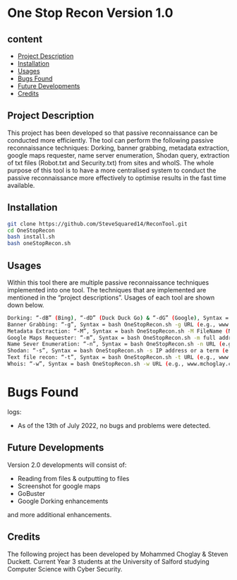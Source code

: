 # One Stop Recon Version 1.0

## content 

* [Project Description](#project-description)
* [Installation](#installation)
* [Usages](#usages)
* [Bugs Found](#bugs-found)
* [Future Developments](#future-developments)
* [Credits](#credits)

## Project Description

This project has been developed so that passive reconnaissance can be conducted more efficiently. The tool can perform the following passive reconnaissance techniques: Dorking, banner grabbing, metadata extraction, google maps requester, name server enumeration, Shodan query, extraction of txt files (Robot.txt and Security.txt) from sites and whoIS. The whole purpose of this tool is to have a more centralised system to conduct the passive reconnaissance more effectively to optimise results in the fast time available.

## Installation

```bash
git clone https://github.com/SteveSquared14/ReconTool.git
cd OneStopRecon 
bash install.sh
bash oneStopRecon.sh
```
## Usages

Within this tool there are multiple passive reconnaissance techniques implemented into one tool. The techniques that are implemented are mentioned in the “project descriptions”. Usages of each tool are shown down below. 

```bash
Dorking: “-dB” (Bing), “-dD” (Duck Duck Go) & “-dG” (Google), Syntax = bash OneStopRecon.sh -dG yourTerm (Advisory: On the google search engine you could potentiality encounter captcha issue.To fix this issue you will need clear the cache within the browser.)
Banner Grabbing: “-g”, Syntax = bash OneStopRecon.sh -g URL (e.g., www.mchoglay.com) 
Metadata Extraction: “-M”, Syntax = bash OneStopRecon.sh -M FileName (Note: you can pass more than 1 file) 
Google Maps Requester: “-m”, Syntax = bash OneStopRecon.sh -m full address or location (e.g., 43 crescent, Salford M5 4WT) 
Name Sever Enumeration: “-n”, Syntax = bash OneStopRecon.sh -n URL (e.g., www.mchoglay.com) 
Shodan: “-s”, Syntax = bash OneStopRecon.sh -s IP address or a term (e.g., 8.8.8.8 or Hikvision) 
Text file recon: “-t”, Syntax = bash OneStopRecon.sh -t URL (e.g., www.mchoglay.com) 
Whois: “-w”, Syntax = bash OneStopRecon.sh -w URL (e.g., www.mchoglay.com) 
```

# Bugs Found
logs:
* As of the 13th of July 2022, no bugs and problems were detected.   

## Future Developments  
Version 2.0 developments will consist of: 
 * Reading from files & outputting to files  
 * Screenshot for google maps 
 * GoBuster  
 * Google Dorking enhancements  
 
and more additional enhancements.  

## Credits

The following project has been developed by Mohammed Choglay & Steven Duckett. Current Year 3 students at the University of Salford studying Computer Science with Cyber Security.
